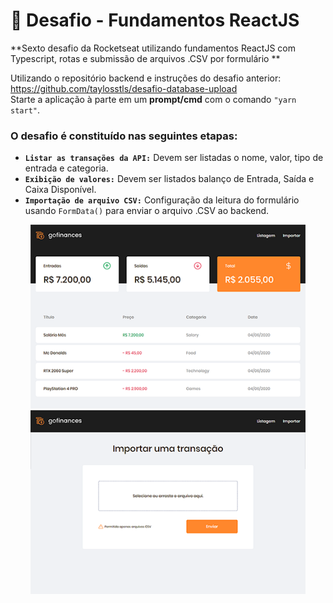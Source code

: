 # 🚀 Desafio - Fundamentos ReactJS
**Sexto desafio da Rocketseat utilizando fundamentos ReactJS com Typescript, rotas e submissão de arquivos .CSV por formulário **<br>

Utilizando o repositório backend e instruções do desafio anterior: https://github.com/taylosstls/desafio-database-upload<br />
Starte a aplicação à parte em um **prompt/cmd** com o comando <code>"yarn start"</code>.

### O desafio é constituído nas seguintes etapas:
- <code>**Listar as transações da API:**</code> Devem ser listadas o nome, valor, tipo de entrada e categoria.
- <code>**Exibição de valores:**</code> Devem ser listados balanço de Entrada, Saída e Caixa Disponível.
- <code>**Importação de arquivo CSV:**</code> Configuração da leitura do formulário usando <code>FormData()</code> para enviar o arquivo .CSV ao backend.

<p float="left" align="center">
<img src="https://raw.githubusercontent.com/taylosstls/desafio-fundamentos-reactjs/master/src/assets/tela-1.png" width="440">
<img src="https://raw.githubusercontent.com/taylosstls/desafio-fundamentos-reactjs/master/src/assets/tela-2.png" width="440">
</p>
